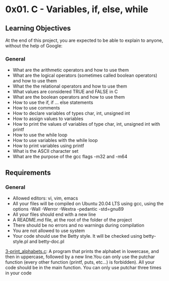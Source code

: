 # 0x01. C - Variables, if, else, while

## Learning Objectives

At the end of this project, you are expected to be able to explain to anyone, without the help of Google:

### General

* What are the arithmetic operators and how to use them
* What are the logical operators (sometimes called boolean operators) and how to use them
* What the the relational operators and how to use them
* What values are considered TRUE and FALSE in C
* What are the boolean operators and how to use them
* How to use the if, if ... else statements
* How to use comments
* How to declare variables of types char, int, unsigned int
* How to assign values to variables
* How to print the values of variables of type char, int, unsigned int with printf
* How to use the while loop
* How to use variables with the while loop
* How to print variables using printf
* What is the ASCII character set
* What are the purpose of the gcc flags -m32 and -m64

## Requirements

### General

* Allowed editors: vi, vim, emacs
* All your files will be compiled on Ubuntu 20.04 LTS using gcc, using the options -Wall -Werror -Wextra -pedantic -std=gnu89
* All your files should end with a new line
* A README.md file, at the root of the folder of the project
* There should be no errors and no warnings during compilation
* You are not allowed to use system
* Your code should use the Betty style. It will be checked using betty-style.pl and betty-doc.pl

[3-print_alphabets.c](https://github.com/vessoutraore/alx-low_level_programming/blob/master/0x01-variables_if_else_while/3-print_alphabets.c "3-print_alphabets.c"): A program that prints the alphabet in lowercase, and then in uppercase, followed by a new line.You can only use the putchar function (every other function (printf, puts, etc…) is forbidden). All your code should be in the main function. You can only use putchar three times in your code
